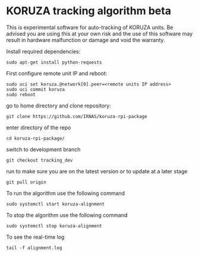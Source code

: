 # KORUZA tracking algorithm beta
This is experimental software for auto-tracking of KORUZA units. Be advised you are using this at your own risk and the use of this software may result in hardware malfunction or damage and void the warranty.

Install required dependencies:
```
sudo apt-get install python-requests
```

First configure remote unit IP and reboot:
```
sudo uci set koruza.@network[0].peer=<remote units IP address>
sudo uci commit koruza
sudo reboot
```

go to home directory and clone repository:

```
git clone https://github.com/IRNAS/koruza-rpi-package
```
enter directory of the repo
```
cd koruza-rpi-package/
```
switch to development branch
```
git checkout tracking_dev
```
run to make sure you are on the latest version or to update at a later stage
```
git pull origin
```

To run the algorithm use the following command
```
sudo systemctl start koruza-alignment
```

To stop the algorithm use the following command
```
sudo systemctl stop koruza-alignment
```

To see the real-time log
```
tail -f alignment.log
```
